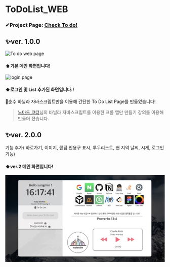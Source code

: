 # ToDoList_WEB
### ✔Project Page: [Check To do!](https://todolistweb.y00nmin.repl.co/)  

## ✨ver. 1.0.0  

![To do web page](https://user-images.githubusercontent.com/89017779/163716758-bfc03282-f297-4257-9ffc-e4bdc9dfda19.png)  
#### ⬆기본 메인 화면입니다!
![login page](https://user-images.githubusercontent.com/89017779/163717069-28e07f25-c0fb-4228-9041-bbf17de0ae19.png)   
#### ⬆로그인 및 List 추가된 화면입니다.!
 🤗순수 바닐라 자바스크립트만을 이용해 간단한 To Do List Page를 만들었습니다!  
>[노마드 코더](https://nomadcoders.co/javascript-for-beginners/lobby)님의 바닐라 자바스크립트를 이용한 크롬 앱만 만들기 강의를 이용해 만들어 졌습니다.

## ✨ver. 2.0.0
기능 추가( 바로가기, 이미지, 랜덤 인용구 표시, 투두리스트, 현 지역 날씨, 시계, 로그인 기능)

#### ⬆ver.2 메인 화면입니다!
![Ver2_Main_Page](img/ver2.png)
